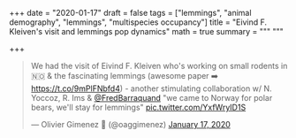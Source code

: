+++
date = "2020-01-17"
draft = false
tags = ["lemmings", "animal demography", "lemmings", "multispecies occupancy"]
title = "Eivind F. Kleiven's visit and lemmings pop dynamics"
math = true
summary = """
"""

+++

<blockquote class="twitter-tweet"><p lang="en" dir="ltr">We had the visit of Eivind F. Kleiven who&#39;s working on small rodents in 🇳🇴 &amp; the fascinating lemmings (awesome paper ➡️ <a href="https://t.co/9mPlFNbfd4">https://t.co/9mPlFNbfd4</a>) - another stimulating collaboration w/ N. Yoccoz, R. Ims &amp; <a href="https://twitter.com/FredBarraquand?ref_src=twsrc%5Etfw">@FredBarraquand</a> &quot;we came to Norway for polar bears, we&#39;ll stay for lemmings&quot; <a href="https://t.co/YxfWryID1S">pic.twitter.com/YxfWryID1S</a></p>&mdash; Olivier Gimenez 🖖 (@oaggimenez) <a href="https://twitter.com/oaggimenez/status/1218265956541177856?ref_src=twsrc%5Etfw">January 17, 2020</a></blockquote> <script async src="https://platform.twitter.com/widgets.js" charset="utf-8"></script> 

